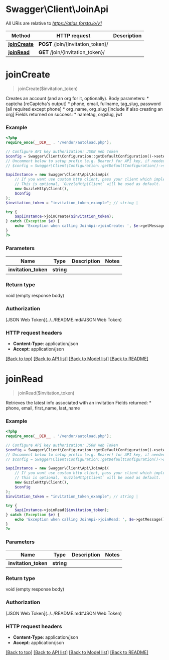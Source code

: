 # Swagger\Client\JoinApi

All URIs are relative to *https://atlas.forsta.io/v1*

Method | HTTP request | Description
------------- | ------------- | -------------
[**joinCreate**](JoinApi.md#joinCreate) | **POST** /join/{invitation_token}/ | 
[**joinRead**](JoinApi.md#joinRead) | **GET** /join/{invitation_token}/ | 


# **joinCreate**
> joinCreate($invitation_token)



Creates an account (and an org for it, optionally).  Body parameters: * captcha [reCaptcha's output] * phone, email, fullname, tag_slug, password [all required except phone] * org_name, org_slug [include if also creating an org]  Fields returned on success: * nametag, orgslug, jwt

### Example
```php
<?php
require_once(__DIR__ . '/vendor/autoload.php');

// Configure API key authorization: JSON Web Token
$config = Swagger\Client\Configuration::getDefaultConfiguration()->setApiKey('Authorization', 'YOUR_API_KEY');
// Uncomment below to setup prefix (e.g. Bearer) for API key, if needed
// $config = Swagger\Client\Configuration::getDefaultConfiguration()->setApiKeyPrefix('Authorization', 'Bearer');

$apiInstance = new Swagger\Client\Api\JoinApi(
    // If you want use custom http client, pass your client which implements `GuzzleHttp\ClientInterface`.
    // This is optional, `GuzzleHttp\Client` will be used as default.
    new GuzzleHttp\Client(),
    $config
);
$invitation_token = "invitation_token_example"; // string | 

try {
    $apiInstance->joinCreate($invitation_token);
} catch (Exception $e) {
    echo 'Exception when calling JoinApi->joinCreate: ', $e->getMessage(), PHP_EOL;
}
?>
```

### Parameters

Name | Type | Description  | Notes
------------- | ------------- | ------------- | -------------
 **invitation_token** | **string**|  |

### Return type

void (empty response body)

### Authorization

[JSON Web Token](../../README.md#JSON Web Token)

### HTTP request headers

 - **Content-Type**: application/json
 - **Accept**: application/json

[[Back to top]](#) [[Back to API list]](../../README.md#documentation-for-api-endpoints) [[Back to Model list]](../../README.md#documentation-for-models) [[Back to README]](../../README.md)

# **joinRead**
> joinRead($invitation_token)



Retrieves the latest info associated with an invitation  Fields returned: * phone, email, first_name, last_name

### Example
```php
<?php
require_once(__DIR__ . '/vendor/autoload.php');

// Configure API key authorization: JSON Web Token
$config = Swagger\Client\Configuration::getDefaultConfiguration()->setApiKey('Authorization', 'YOUR_API_KEY');
// Uncomment below to setup prefix (e.g. Bearer) for API key, if needed
// $config = Swagger\Client\Configuration::getDefaultConfiguration()->setApiKeyPrefix('Authorization', 'Bearer');

$apiInstance = new Swagger\Client\Api\JoinApi(
    // If you want use custom http client, pass your client which implements `GuzzleHttp\ClientInterface`.
    // This is optional, `GuzzleHttp\Client` will be used as default.
    new GuzzleHttp\Client(),
    $config
);
$invitation_token = "invitation_token_example"; // string | 

try {
    $apiInstance->joinRead($invitation_token);
} catch (Exception $e) {
    echo 'Exception when calling JoinApi->joinRead: ', $e->getMessage(), PHP_EOL;
}
?>
```

### Parameters

Name | Type | Description  | Notes
------------- | ------------- | ------------- | -------------
 **invitation_token** | **string**|  |

### Return type

void (empty response body)

### Authorization

[JSON Web Token](../../README.md#JSON Web Token)

### HTTP request headers

 - **Content-Type**: application/json
 - **Accept**: application/json

[[Back to top]](#) [[Back to API list]](../../README.md#documentation-for-api-endpoints) [[Back to Model list]](../../README.md#documentation-for-models) [[Back to README]](../../README.md)

